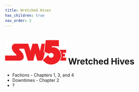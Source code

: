 ```yaml
---
title: Wretched Hives
has_children: true
nav_order: 2
---
```


# <img src='../zzImages/sw5e-logo.png' style= 'float:; width:200px;'> Wretched Hives

- Factions - Chapters 1, 3, and 4
- Downtimes - Chapter 2
- ?